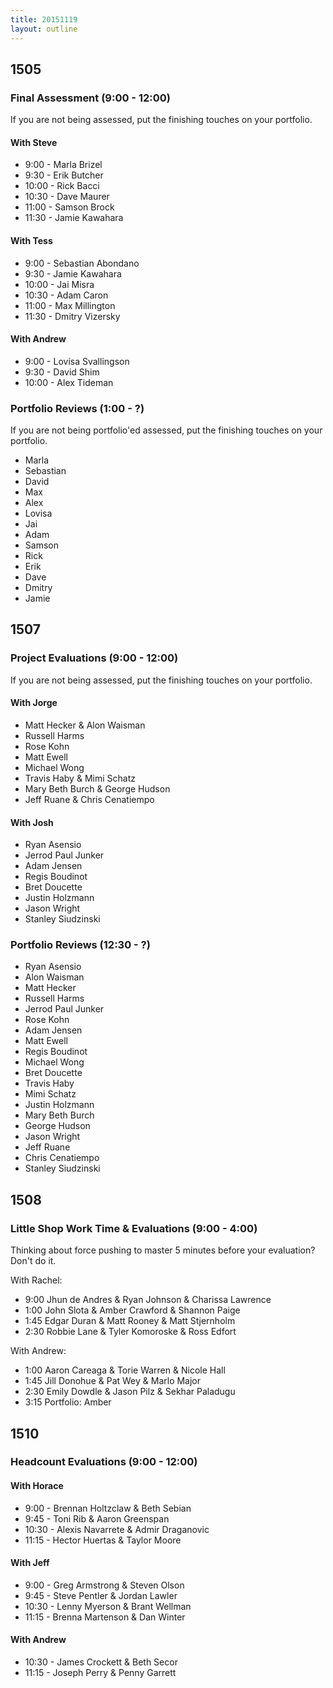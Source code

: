 ```yaml
---
title: 20151119
layout: outline
---
```


## 1505

### Final Assessment (9:00 - 12:00)

If you are not being assessed, put the finishing touches on your portfolio.

#### With Steve

* 9:00 - Marla Brizel
* 9:30 - Erik Butcher
* 10:00 - Rick Bacci
* 10:30 - Dave Maurer
* 11:00 - Samson Brock
* 11:30 - Jamie Kawahara

#### With Tess

* 9:00 - Sebastian Abondano
* 9:30 - Jamie Kawahara
* 10:00 - Jai Misra
* 10:30 - Adam Caron
* 11:00 - Max Millington
* 11:30 - Dmitry Vizersky

#### With Andrew

* 9:00 - Lovisa Svallingson
* 9:30 - David Shim
* 10:00 - Alex Tideman

### Portfolio Reviews (1:00 - ?)

If you are not being portfolio'ed assessed, put the finishing touches on your portfolio.

* Marla
* Sebastian
* David
* Max
* Alex
* Lovisa
* Jai
* Adam
* Samson
* Rick
* Erik
* Dave
* Dmitry
* Jamie


## 1507

### Project Evaluations (9:00 - 12:00)

If you are not being assessed, put the finishing touches on your portfolio.

#### With Jorge

* Matt Hecker & Alon Waisman
* Russell Harms
* Rose Kohn
* Matt Ewell
* Michael Wong
* Travis Haby & Mimi Schatz
* Mary Beth Burch & George Hudson
* Jeff Ruane & Chris Cenatiempo

#### With Josh

* Ryan Asensio
* Jerrod Paul Junker
* Adam Jensen
* Regis Boudinot
* Bret Doucette
* Justin Holzmann
* Jason Wright
* Stanley Siudzinski

### Portfolio Reviews (12:30 - ?)

* Ryan Asensio
* Alon Waisman
* Matt Hecker
* Russell Harms
* Jerrod Paul Junker
* Rose Kohn
* Adam Jensen
* Matt Ewell
* Regis Boudinot
* Michael Wong
* Bret Doucette
* Travis Haby
* Mimi Schatz
* Justin Holzmann
* Mary Beth Burch
* George Hudson
* Jason Wright
* Jeff Ruane
* Chris Cenatiempo
* Stanley Siudzinski

## 1508

### Little Shop Work Time & Evaluations (9:00 - 4:00)

Thinking about force pushing to master 5 minutes before your evaluation? Don't do it.

With Rachel:

* 9:00 Jhun de Andres & Ryan Johnson & Charissa Lawrence
* 1:00 John Slota & Amber Crawford & Shannon Paige
* 1:45 Edgar Duran & Matt Rooney & Matt Stjernholm
* 2:30 Robbie Lane & Tyler Komoroske & Ross Edfort

With Andrew:

* 1:00 Aaron Careaga & Torie Warren & Nicole Hall
* 1:45 Jill Donohue & Pat Wey & Marlo Major
* 2:30 Emily Dowdle & Jason Pilz & Sekhar Paladugu
* 3:15 Portfolio: Amber

## 1510

### Headcount Evaluations (9:00 - 12:00)

#### With Horace

* 9:00 - Brennan Holtzclaw & Beth Sebian
* 9:45 - Toni Rib & Aaron Greenspan
* 10:30 - Alexis Navarrete & Admir Draganovic
* 11:15 - Hector Huertas & Taylor Moore

#### With Jeff

* 9:00 - Greg Armstrong & Steven Olson
* 9:45 - Steve Pentler & Jordan Lawler
* 10:30 - Lenny Myerson & Brant Wellman
* 11:15 - Brenna Martenson & Dan Winter

#### With Andrew

* 10:30 - James Crockett & Beth Secor
* 11:15 - Joseph Perry & Penny Garrett
